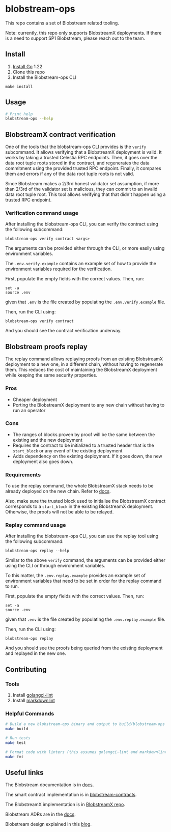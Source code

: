 # blobstream-ops

This repo contains a set of Blobstream related tooling.

Note: currently, this repo only supports BlobstreamX deployments. If there is a need to support SP1 Blobstream, please reach out to the team.

## Install

1. [Install Go](https://go.dev/doc/install) 1.22
2. Clone this repo
3. Install the Blobstream-ops CLI

 ```shell
make install
```

## Usage

```sh
# Print help
blobstream-ops --help
```

## BlobstreamX contract verification

One of the tools that the blobstream-ops CLI provides is the `verify` subcommand. It allows verifying that a BlobstreamX deployment is valid.
It works by taking a trusted Celestia RPC endpoints. Then, it goes over the data root tuple roots stored in the contract, and regenerates the
data commitment using the provided trusted RPC endpoint. Finally, it compares them and errors if any of the data root tuple roots is not valid.

Since Blobstream makes a 2/3rd honest validator set assumption, if more than 2/3rd of the validator set is malicious, they can commit to an invalid
data root tuple root. This tool allows verifying that that didn't happen using a trusted RPC endpoint.

### Verification command usage

After installing the blobstream-ops CLI, you can verify the contract using the following subcommand:

```shell
blobstream-ops verify contract <args>
```

The arguments can be provided either through the CLI, or more easily using environment variables.

The `.env.verify.example` contains an example set of how to provide the environment variables required for the verification.

First, populate the empty fields with the correct values. Then, run:

```shell
set -a
source .env
```

given that `.env` is the file created by populating the `.env.verify.example` file.

Then, run the CLI using:

```shell
blobstream-ops verify contract
```

And you should see the contract verification underway.

## Blobstream proofs replay

The replay command allows replaying proofs from an existing BlobstreamX deployment to a new one, in a different chain, without having to regenerate them.
This reduces the cost of maintaining the BlobstreamX deployment while keeping the same security properties.

### Pros

- Cheaper deployment
- Porting the BlobstreamX deployment to any new chain without having to run an operator

### Cons

- The ranges of blocks proven by proof will be the same between the existing and the new deployment
- Requires the contract to be initialized to a trusted header that is the `start_block` or any event of the existing deployment
- Adds dependency on the existing deployment. If it goes down, the new deployment also goes down.

### Requirements

To use the replay command, the whole BlobstreamX stack needs to be already deployed on the new chain.
Refer to [docs](https://docs.celestia.org/how-to-guides/blobstreamx#deploy-blobstream-x).

Also, make sure the trusted block used to initialise the BlobstreamX contract corresponds to a `start_block`
in the existing BlobstreamX deployment. Otherwise, the proofs will not be able to be relayed.

### Replay command usage

After installing the blobstream-ops CLI, you can use the replay tool using the following subcommand:

```shell
blobstream-ops replay --help
```

Similar to the above `verify` command, the arguments can be provided either using the CLI or through environment
variables.

To this matter, the `.env.replay.example` provides an example set of environment variables that need to be set in order
for the replay command to run.

First, populate the empty fields with the correct values. Then, run:

```shell
set -a
source .env
```

given that `.env` is the file created by populating the `.env.replay.example` file.

Then, run the CLI using:

```shell
blobstream-ops replay
```

And you should see the proofs being queried from the existing deployment and replayed in the new one.

## Contributing

### Tools

1. Install [golangci-lint](https://golangci-lint.run/welcome/install/)
2. Install [markdownlint](https://github.com/DavidAnson/markdownlint)

### Helpful Commands

```sh
# Build a new blobstream-ops binary and output to build/blobstream-ops
make build

# Run tests
make test

# Format code with linters (this assumes golangci-lint and markdownlint are installed)
make fmt
```

## Useful links

The Blobstream documentation is in [docs](https://docs.celestia.org/how-to-guides/blobstream).

The smart contract implementation is in [blobstream-contracts](https://github.com/celestiaorg/blobstream-contracts).

The BlobstreamX implementation is in [BlobstreamX repo](https://github.com/succinctlabs/blobstreamx).

Blobstream ADRs are in the [docs](https://github.com/celestiaorg/celestia-app/tree/main/docs/architecture).

Blobstream design explained in this [blog](https://blog.celestia.org/celestiums).
